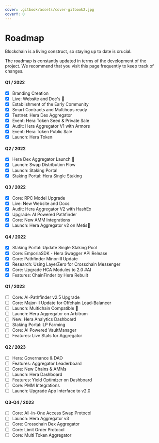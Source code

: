 ```yaml
---
cover: .gitbook/assets/cover-gitbook2.jpg
coverY: 0
---
```


# Roadmap

Blockchain is a living construct, so staying up to date is crucial.

The roadmap is constantly updated in terms of the development of the project. We recommend that you visit this page frequently to keep track of changes.

#### Q1 / 2022

* [x] Branding Creation
* [x] Live: Website and Doc's :tada:
* [x] Establishment of the Early Community
* [x] Smart Contracts and Multihops ready
* [x] Testnet: Hera Dex Aggregator
* [x] Event: Hera Token Seed & Private Sale
* [x] Audit: Hera Aggregator V1 with Armors
* [x] Event: Hera Token Public Sale
* [x] Launch: Hera Token

#### Q2 / 2022

* [x] Hera Dex Aggregator Launch :tada:
* [x] Launch: Swap Distribution Flow
* [x] Launch: Staking Portal
* [x] Staking Portal: Hera Single Staking

#### Q3 / 2022

* [x] Core: RPC Model Upgrade
* [x] Live: New Website and Docs
* [x] Audit: Hera Aggregator V2 with HashEx
* [x] Upgrade: AI Powered Pathfinder
* [x] Core: New AMM Integrations
* [x] Launch: Hera Aggregator v2 on Metis:tada:

#### Q4 / 2022

* [x] Staking Portal: Update Single Staking Pool
* [x] Core: EmporiaSDK - Hera Swagger API Release
* [x] Core: Pathfinder Minor-II Update
* [x] Research: Using LayerZero for Crosschain Messenger
* [x] Core: Upgrade HCA Modules to 2.0 #AI
* [x] Features: ChainFinder by Hera Rebuilt

#### Q1 / 2023

* [ ] Core: AI-Pathfinder v2.5 Upgrade
* [ ] Core: Major-II Update for Offchain Load-Balancer
* [ ] Launch: Multichain Compatible :tada:
* [ ] Launch: Hera Aggregator on Arbitrum
* [ ] New: Hera Analytics Dashboard
* [ ] Staking Portal: LP Farming
* [ ] Core: AI Powered VaultManager
* [ ] Features: Live Stats for Aggregator

#### Q2 / 2023

* [ ] Hera: Governance & DAO
* [ ] Features: Aggregator Leaderboard
* [ ] Core: New Chains & AMMs
* [ ] Launch: Hera Dashboard
* [ ] Features: Yield Optimizer on Dashboard
* [ ] Core: PMM Integrations
* [ ] Launch: Upgrade App Interface to v2.0

#### Q3-Q4 / 2023

* [ ] Core: All-In-One Access Swap Protocol
* [ ] Launch: Hera Aggregator v3
* [ ] Core: Crosschain Dex Aggregator
* [ ] Core: Limit Order Protocol
* [ ] Core: Multi Token Aggregator
